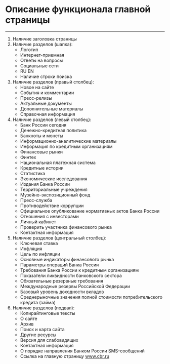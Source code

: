 # Описание функционала главной страницы

---------------------------------------------------------

1. Наличие заголовка страницы
2. Наличие разделов (шапка):
   -  Логотип
   -  Интернет-приемная
   -  Ответы на вопросы
   -  Социальные сети
   -  RU EN
   -  Наличие строки поиска 
3. Наличие разделов (правый столбец):
   -  Новое на сайте
   -  События и комментарии
   -  Пресс-релизы
   -  Актуальные документы
   -  Дополнительные материалы
   -  Справочная информация
4. Наличие разделов (левый столбец):
   -  Банк России сегодня
   -  Денежно-кредитная политика
   -  Банкноты и монеты
   -  Информационно-аналитические материалы
   -  Информация по кредитным организациям
   -  Финансовые рынки
   -  Финтех
   -  Национальная платежная система
   -  Кредитные истории
   -  Статистика
   -  Экономические исследования
   -  Издания Банка России
   -  Территориальные учреждения
   -  Музейно-экспозиционный фонд
   -  Пресс-служба
   -  Противодействие коррупции
   -  Официальное опубликование нормативных актов Банка России
   -  Отношения с инвесторами
   -  Личный кабинет
   -  Проверить участника финансового рынка
   -  Контактная информация
5. Наличие разделов (центральный столбец):
   -  Ключевая ставка
   -  Инфляция
   -  Цель по инфляции
   -  Основные индикаторы финансового рынка
   -  Параметры операций Банка России
   -  Требования Банка России к кредитным организациям
   -  Показатели ликвидности банковского сектора
   -  Обязательные резервные требования
   -  Международные резервы Российской Федерации
   -  Базовый уровень доходности вкладов
   -  Среднерыночные значения полной стоимости потребительского кредита (займа)
6. Наличие разделов (подвал):
   -  Копирайтинговые тексты
   -  О сайте
   -  Архив
   -  Поиск и карта сайта
   -  Другие ресурсы
   -  Версия для слабовидящих
   -  Контактная информация
   -  О порядке направления Банком России SMS-сообщений
   -  Ссылка на главную страницу www.cbr.ru